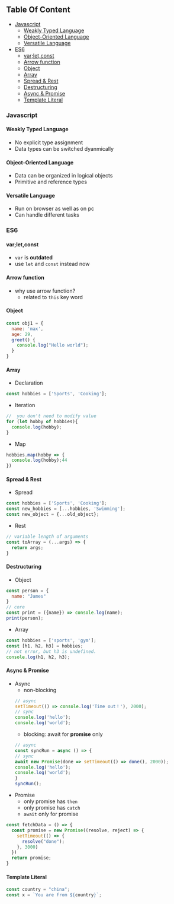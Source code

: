 <!-- START doctoc generated TOC please keep comment here to allow auto update -->
<!-- DON'T EDIT THIS SECTION, INSTEAD RE-RUN doctoc TO UPDATE -->
## Table Of Content

- [Javascript](#javascript)
  - [Weakly Typed Language](#weakly-typed-language)
  - [Object-Oriented Language](#object-oriented-language)
  - [Versatile Language](#versatile-language)
- [ES6](#es6)
  - [var;let,const](#varletconst)
  - [Arrow function](#arrow-function)
  - [Object](#object)
  - [Array](#array)
  - [Spread & Rest](#spread--rest)
  - [Destructuring](#destructuring)
  - [Async & Promise](#async--promise)
  - [Template Literal](#template-literal)

<!-- END doctoc generated TOC please keep comment here to allow auto update -->

### Javascript
#### Weakly Typed Language
- No explicit type assignment
- Data types can be switched dyanmically
#### Object-Oriented Language
- Data can be organized in logical objects
- Primitive and reference types
#### Versatile Language
- Run on browser as well as on pc
- Can handle different tasks
  
### ES6
#### var;let,const
- `var` is **outdated**
- use `let` and `const` instead now


#### Arrow function
- why use arrow function?
  - related to `this` key word


#### Object
```javascript
const obj1 = {
  name: 'max',
  age: 29,
  greet() {
    console.log("Hello world");
  }
}
```


#### Array
- Declaration
```javascript
const hobbies = ['Sports', 'Cooking'];
```
- Iteration
```javascript
//  you don't need to modify value
for (let hobby of hobbies){
  console.log(hobby);
}
```
- Map
```javascript
hobbies.map(hobby => {
  console.log(hobby);44
})
```

#### Spread & Rest
- Spread
```javascript
const hobbies = ['Sports', 'Cooking']; 
const new_hobbies = [...hobbies, 'Swimming'];
const new_object = {...old_object};
```
- Rest
```javascript
// variable length of arguments
const toArray = (...args) => {
  return args;
}
```


#### Destructuring
- Object
```javascript
const person = {
  name: "James"
}
// core
const print = ({name}) => console.log(name);
print(person);
```
- Array
```javascript
const hobbies = ['sports', 'gym'];
const [h1, h2, h3] = hobbies;
// not error, but h3 is undefined.
console.log(h1, h2, h3);
```

#### Async & Promise
- Async
  - non-blocking
  ```javascript
  // async
  setTimeout(() => console.log('Time out！'), 2000);
  // sync
  console.log('hello');
  console.log('world');
  ```
  - blocking: await for **promise** only
  ```javascript
  // async
  const syncRun = async () => {
  // sync
  await new Promise(done => setTimeout(() => done(), 2000));
  console.log('hello');
  console.log('world');
  }
  syncRun();
  ```
- Promise
  - only promise has `then`
  - only promise has `catch`
  - `await` only for promise
```javascript
const fetchData = () => {
  const promise = new Promise((resolve, reject) => {
    setTimeout(() => {
      resolve("done");
    }, 3000)
  })
  return promise;
}
```

#### Template Literal
```javascript
const country = "china";
const x = `You are from ${country}`;
```